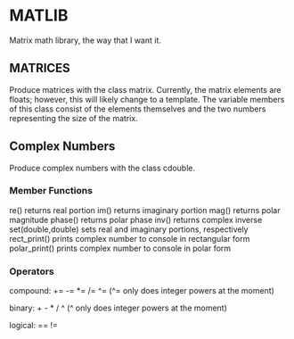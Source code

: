 # MATLIB
Matrix math library, the way that I want it.

## MATRICES
Produce matrices with the class matrix. Currently, the matrix elements are floats; however, this will likely change to a template. The variable members of this class consist of the elements themselves and the two numbers representing the size of the matrix.

## Complex Numbers
Produce complex numbers with the class cdouble.

### Member Functions
re()                returns real portion
im()                returns imaginary portion
mag()               returns polar magnitude
phase()             returns polar phase
inv()               returns complex inverse
set(double,double)  sets real and imaginary portions, respectively
rect_print()        prints complex number to console in rectangular form
polar_print()       prints complex number to console in polar form

### Operators
compound: += -= *= /= ^= 
(^= only does integer powers at the moment)

binary: + - * / ^
(^ only does integer powers at the moment)

logical: == != 
